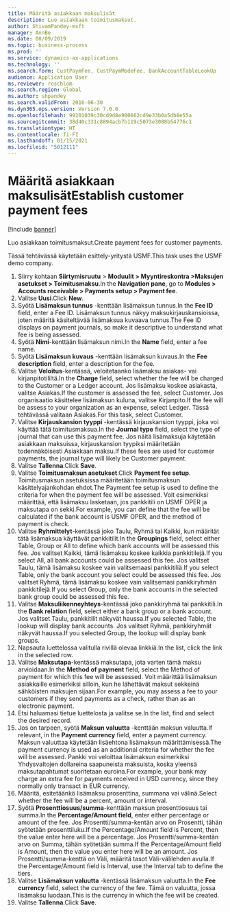```yaml
---
title: Määritä asiakkaan maksulisät
description: Luo asiakkaan toimitusmaksut.
author: ShivamPandey-msft
manager: AnnBe
ms.date: 08/09/2019
ms.topic: business-process
ms.prod: ''
ms.service: dynamics-ax-applications
ms.technology: ''
ms.search.form: CustPaymFee, CustPaymModeFee, BankAccountTableLookUp
audience: Application User
ms.reviewer: roschlom
ms.search.region: Global
ms.author: shpandey
ms.search.validFrom: 2016-06-30
ms.dyn365.ops.version: Version 7.0.0
ms.openlocfilehash: 99201039c30cd9d8e900662cd9e33b0a5db8e55a
ms.sourcegitcommit: 38d40c331c8894acb7b119c5073e3088b54776c1
ms.translationtype: HT
ms.contentlocale: fi-FI
ms.lasthandoff: 01/15/2021
ms.locfileid: "5012111"
---
```

# <a name="establish-customer-payment-fees"></a><span data-ttu-id="1d573-103">Määritä asiakkaan maksulisät</span><span class="sxs-lookup"><span data-stu-id="1d573-103">Establish customer payment fees</span></span>

[!include [banner](../../includes/banner.md)]

<span data-ttu-id="1d573-104">Luo asiakkaan toimitusmaksut.</span><span class="sxs-lookup"><span data-stu-id="1d573-104">Create payment fees for customer payments.</span></span>

<span data-ttu-id="1d573-105">Tässä tehtävässä käytetään esittely-yritystä USMF.</span><span class="sxs-lookup"><span data-stu-id="1d573-105">This task uses the USMF demo company.</span></span>

1. <span data-ttu-id="1d573-106">Siirry kohtaan **Siirtymisruutu** > **Moduulit > Myyntireskontra >Maksujen asetukset > Toimitusmaksu**.</span><span class="sxs-lookup"><span data-stu-id="1d573-106">In the **Navigation pane**, go to **Modules > Accounts receivable > Payments setup > Payment fee**.</span></span>
2. <span data-ttu-id="1d573-107">Valitse **Uusi**.</span><span class="sxs-lookup"><span data-stu-id="1d573-107">Click **New**.</span></span>
3. <span data-ttu-id="1d573-108">Syötä **Lisämaksun tunnus** -kenttään lisämaksun tunnus.</span><span class="sxs-lookup"><span data-stu-id="1d573-108">In the **Fee ID** field, enter a Fee ID.</span></span> <span data-ttu-id="1d573-109">Lisämaksun tunnus näkyy maksukirjauskansioissa, joten määritä käsiteltävää lisämaksua kuvaava tunnus.</span><span class="sxs-lookup"><span data-stu-id="1d573-109">The Fee ID displays on payment journals, so make it descriptive to understand what fee is being assessed.</span></span>  
4. <span data-ttu-id="1d573-110">Syötä **Nimi**-kenttään lisämaksun nimi.</span><span class="sxs-lookup"><span data-stu-id="1d573-110">In the **Name** field, enter a fee name.</span></span>
5. <span data-ttu-id="1d573-111">Syötä **Lisämaksun kuvaus** -kenttään lisämaksun kuvaus.</span><span class="sxs-lookup"><span data-stu-id="1d573-111">In the **Fee description** field, enter a description for the fee.</span></span>
6. <span data-ttu-id="1d573-112">Valitse **Veloitus**-kentässä, veloitetaanko lisämaksu asiakas- vai kirjanpitotililtä.</span><span class="sxs-lookup"><span data-stu-id="1d573-112">In the **Charge** field, select whether the fee will be charged to the Customer or a Ledger account.</span></span> <span data-ttu-id="1d573-113">Jos lisämaksu koskee asiakasta, valitse Asiakas.</span><span class="sxs-lookup"><span data-stu-id="1d573-113">If the customer is assessed the fee, select Customer.</span></span> <span data-ttu-id="1d573-114">Jos organisaatio käsittelee lisämaksun kuluna, valitse Kirjanpito.</span><span class="sxs-lookup"><span data-stu-id="1d573-114">If the fee will be assess to your organization as an expense, select Ledger.</span></span> <span data-ttu-id="1d573-115">Tässä tehtävässä valitaan Asiakas.</span><span class="sxs-lookup"><span data-stu-id="1d573-115">For this task, select Customer.</span></span>  
7. <span data-ttu-id="1d573-116">Valitse **Kirjauskansion tyyppi** -kentässä kirjauskansion tyyppi, joka voi käyttää tätä toimitusmaksua.</span><span class="sxs-lookup"><span data-stu-id="1d573-116">In the **Journal type** field, select the type of journal that can use this payment fee.</span></span> <span data-ttu-id="1d573-117">Jos näitä lisämaksuja käytetään asiakkaan maksuissa, kirjauskansion tyypiksi määritetään todennäköisesti Asiakkaan maksu.</span><span class="sxs-lookup"><span data-stu-id="1d573-117">If these fees are used for customer payments, the journal type will likely be Customer payment.</span></span>  
8. <span data-ttu-id="1d573-118">Valitse **Tallenna**.</span><span class="sxs-lookup"><span data-stu-id="1d573-118">Click **Save**.</span></span>
9. <span data-ttu-id="1d573-119">Valitse **Toimitusmaksun asetukset**.</span><span class="sxs-lookup"><span data-stu-id="1d573-119">Click **Payment fee setup**.</span></span> <span data-ttu-id="1d573-120">Toimitusmaksun asetuksissa määritetään toimitusmaksun käsittelyajankohdan ehdot.</span><span class="sxs-lookup"><span data-stu-id="1d573-120">The Payment fee setup is used to define the criteria for when the payment fee will be assessed.</span></span>  <span data-ttu-id="1d573-121">Voit esimerkiksi määrittää, että lisämaksu lasketaan, jos pankkitili on USMF OPER ja maksutapa on sekki.</span><span class="sxs-lookup"><span data-stu-id="1d573-121">For example, you can define that the fee will be calculated if the bank account is USMF OPER, and the method of payment is check.</span></span>  
10. <span data-ttu-id="1d573-122">Valitse **Ryhmittelyt**-kentässä joko Taulu, Ryhmä tai Kaikki, kun määrität tätä lisämaksua käyttävät pankkitilit.</span><span class="sxs-lookup"><span data-stu-id="1d573-122">In the **Groupings** field, select either Table, Group or All to define which bank accounts will be assessed this fee.</span></span> <span data-ttu-id="1d573-123">Jos valitset Kaikki, tämä lisämaksu koskee kaikkia pankkitilejä.</span><span class="sxs-lookup"><span data-stu-id="1d573-123">If you select All, all bank accounts could be assessed this fee.</span></span>  <span data-ttu-id="1d573-124">Jos valitset Taulu, tämä lisämaksu koskee vain valitsemaasi pankkitiliä.</span><span class="sxs-lookup"><span data-stu-id="1d573-124">If you select Table, only the bank account you select could be assessed this fee.</span></span> <span data-ttu-id="1d573-125">Jos valitset Ryhmä, tämä lisämaksu koskee vain valitsemasi pankkiryhmän pankkitilejä.</span><span class="sxs-lookup"><span data-stu-id="1d573-125">If you select Group, only the bank accounts in the selected bank group could be assessed this fee.</span></span>  
11. <span data-ttu-id="1d573-126">Valitse **Maksuliikenneyhteys**-kentässä joko pankkiryhmä tai pankkitili.</span><span class="sxs-lookup"><span data-stu-id="1d573-126">In the **Bank relation** field, select either a bank group or a bank account.</span></span> <span data-ttu-id="1d573-127">Jos valitset Taulu, pankkitilit näkyvät haussa.</span><span class="sxs-lookup"><span data-stu-id="1d573-127">If you selected Table, the lookup will display bank accounts.</span></span> <span data-ttu-id="1d573-128">Jos valitset Ryhmä, pankkiryhmät näkyvät haussa.</span><span class="sxs-lookup"><span data-stu-id="1d573-128">If you selected Group, the lookup will display bank groups.</span></span>  
12. <span data-ttu-id="1d573-129">Napsauta luettelossa valitulla rivillä olevaa linkkiä.</span><span class="sxs-lookup"><span data-stu-id="1d573-129">In the list, click the link in the selected row.</span></span>
13. <span data-ttu-id="1d573-130">Valitse **Maksutapa**-kentässä maksutapa, jota varten tämä maksu arvioidaan.</span><span class="sxs-lookup"><span data-stu-id="1d573-130">In the **Method of payment** field, select the Method of payment for which this fee will be assessed.</span></span> <span data-ttu-id="1d573-131">Voit määrittää lisämaksun asiakkaille esimerkiksi silloin, kun he lähettävät maksut sekkeinä sähköisten maksujen sijaan.</span><span class="sxs-lookup"><span data-stu-id="1d573-131">For example, you may assess a fee to your customers if they send payments as a check, rather than as an electronic payment.</span></span>  
14. <span data-ttu-id="1d573-132">Etsi haluamasi tietue luettelosta ja valitse se.</span><span class="sxs-lookup"><span data-stu-id="1d573-132">In the list, find and select the desired record.</span></span>
15. <span data-ttu-id="1d573-133">Jos on tarpeen, syötä **Maksun valuutta** -kenttään maksun valuutta.</span><span class="sxs-lookup"><span data-stu-id="1d573-133">If relevant, in the **Payment currency** field, enter a payment currency.</span></span> <span data-ttu-id="1d573-134">Maksun valuuttaa käytetään lisäehtona lisämaksun määrittämisessä.</span><span class="sxs-lookup"><span data-stu-id="1d573-134">The payment currency is used as an additional criteria for whether the fee will be assessed.</span></span>  <span data-ttu-id="1d573-135">Pankki voi veloittaa lisämaksun esimerkiksi Yhdysvaltojen dollareina saapuneista maksuista, koska yleensä maksutapahtumat suoritetaan euroina.</span><span class="sxs-lookup"><span data-stu-id="1d573-135">For example, your bank may charge an extra fee for payments received in USD currency, since they normally only transact in EUR currency.</span></span>  
16. <span data-ttu-id="1d573-136">Määritä, esitetäänkö lisämaksu prosenttina, summana vai välinä.</span><span class="sxs-lookup"><span data-stu-id="1d573-136">Select whether the fee will be a percent, amount or interval.</span></span>
17. <span data-ttu-id="1d573-137">Syötä **Prosenttiosuus/summa**-kenttään maksun prosenttiosuus tai summa.</span><span class="sxs-lookup"><span data-stu-id="1d573-137">In the **Percentage/Amount field**, enter either percentage or amount of the fee.</span></span> <span data-ttu-id="1d573-138">Jos Prosentti/summa-kentän arvo on Prosentti, tähän syötetään prosenttiluku.</span><span class="sxs-lookup"><span data-stu-id="1d573-138">If the Percentage/Amount field is Percent, then the value enter here will be a percentage.</span></span> <span data-ttu-id="1d573-139">Jos Prosentti/summa-kentän arvo on Summa, tähän syötetään summa.</span><span class="sxs-lookup"><span data-stu-id="1d573-139">If the Percentage/Amount field is Amount, then the value you enter here will be an amount.</span></span> <span data-ttu-id="1d573-140">Jos Prosentti/summa-kenttä on Väli, määritä tasot Väli-välilehden avulla.</span><span class="sxs-lookup"><span data-stu-id="1d573-140">If the Percentage/Amount field is Interval, use the Interval tab to define the tiers.</span></span>  
18. <span data-ttu-id="1d573-141">Valitse **Lisämaksun valuutta** -kentässä lisämaksun valuutta.</span><span class="sxs-lookup"><span data-stu-id="1d573-141">In the **Fee currency** field, select the currency of the fee.</span></span> <span data-ttu-id="1d573-142">Tämä on valuutta, jossa lisämaksu luodaan.</span><span class="sxs-lookup"><span data-stu-id="1d573-142">This is the currency in which the fee will be created.</span></span>  
19. <span data-ttu-id="1d573-143">Valitse **Tallenna**.</span><span class="sxs-lookup"><span data-stu-id="1d573-143">Click **Save**.</span></span>

